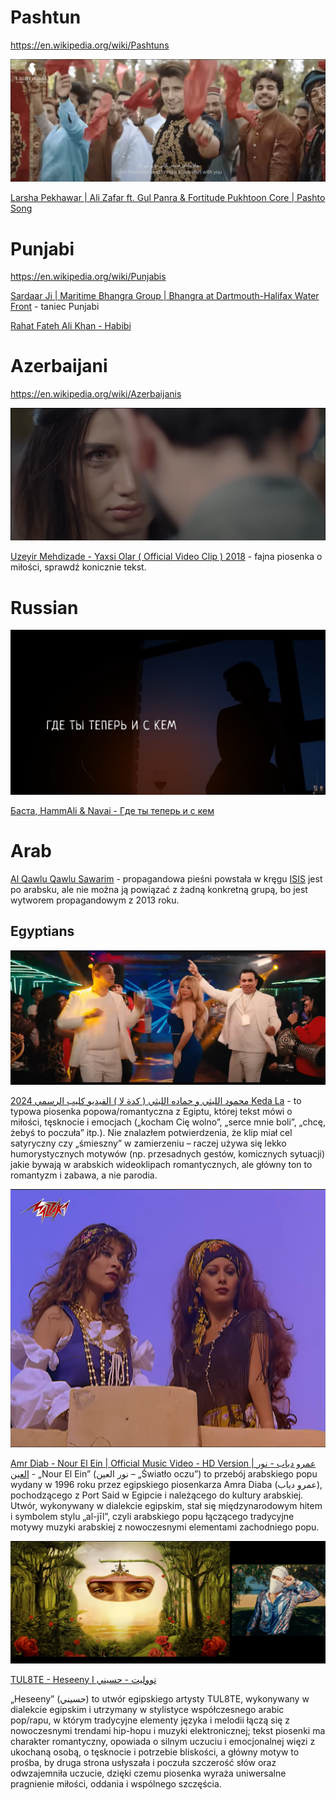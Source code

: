 # Pashtun
https://en.wikipedia.org/wiki/Pashtuns

![](_img/29.png)

[Larsha Pekhawar | Ali Zafar ft. Gul Panra & Fortitude Pukhtoon Core | Pashto Song](https://youtu.be/lh6Ltp5Ew9k?si=tc6kYkP4rM2iqS-J)

# Punjabi
https://en.wikipedia.org/wiki/Punjabis

[Sardaar Ji | Maritime Bhangra Group | Bhangra at Dartmouth-Halifax Water Front](https://youtu.be/nWaB_7AOwdQ?si=-9SXTpYnxrU6hvFD) - taniec Punjabi

[Rahat Fateh Ali Khan - Habibi](https://youtu.be/iNiqZzl-_G0?si=CDC0eOW6U7lJK5iF)

# Azerbaijani
https://en.wikipedia.org/wiki/Azerbaijanis


![](_img/28.png)

[Uzeyir Mehdizade - Yaxsi Olar ( Official Video Clip ) 2018](https://youtu.be/U4q4JwA1cp8?si=yc2LIMqKEzoKLGbG) - fajna piosenka o miłości, sprawdź konicznie tekst.

# Russian

![](_img/30.png)

[Баста, HammAli & Navai - Где ты теперь и с кем](https://youtu.be/LQ_be1KSonc?si=oBpEAPZyOS9Y9OPq)


# Arab

[Al Qawlu Qawlu Sawarim](https://youtu.be/hJU2A8qtHAI?si=WHsdYug7FRcTkmWq) - propagandowa pieśni powstała w kręgu [ISIS](https://en.wikipedia.org/wiki/Islamic_State) jest po arabsku, ale nie można ją powiązać z żadną konkretną grupą, bo jest wytworem propagandowym z 2013 roku.

## Egyptians

![](_img/27.png)

[محمود الليثي و حماده الليثي ( كدة لا ) الفيديو كليب الرسمي 2024  Keda La](https://youtu.be/tDoDLH7bj-E?si=I2akv0es0s0NiGnV) - to typowa piosenka popowa/romantyczna z Egiptu, której tekst mówi o miłości, tęsknocie i emocjach („kocham Cię wolno”, „serce mnie boli”, „chcę, żebyś to poczuła” itp.). Nie znalazłem potwierdzenia, że klip miał cel satyryczny czy „śmieszny” w zamierzeniu – raczej używa się lekko humorystycznych motywów (np. przesadnych gestów, komicznych sytuacji) jakie bywają w arabskich wideoklipach romantycznych, ale główny ton to romantyzm i zabawa, a nie parodia.

![](_img/25.png)

[Amr Diab - Nour El Ein | Official Music Video - HD Version | عمرو دياب - نور العين](https://youtu.be/KLJA-srM_yM?si=MQtzWot-O0ZLEvYy) - „Nour El Ein” (نور العين – „Światło oczu”) to przebój arabskiego popu wydany w 1996 roku przez egipskiego piosenkarza Amra Diaba (عمرو دياب), pochodzącego z Port Said w Egipcie i należącego do kultury arabskiej. Utwór, wykonywany w dialekcie egipskim, stał się międzynarodowym hitem i symbolem stylu „al-jīl”, czyli arabskiego popu łączącego tradycyjne motywy muzyki arabskiej z nowoczesnymi elementami zachodniego popu.


![](_img/26.png)

[TUL8TE - Heseeny I تووليت - حسيني](https://youtu.be/QHC-9PGT5ZQ?si=oMyx7V5_H3GEi5dG)

„Heseeny” (حسيني) to utwór egipskiego artysty TUL8TE, wykonywany w dialekcie egipskim i utrzymany w stylistyce współczesnego arabic pop/rapu, w którym tradycyjne elementy języka i melodii łączą się z nowoczesnymi trendami hip-hopu i muzyki elektronicznej; tekst piosenki ma charakter romantyczny, opowiada o silnym uczuciu i emocjonalnej więzi z ukochaną osobą, o tęsknocie i potrzebie bliskości, a główny motyw to prośba, by druga strona usłyszała i poczuła szczerość słów oraz odwzajemniła uczucie, dzięki czemu piosenka wyraża uniwersalne pragnienie miłości, oddania i wspólnego szczęścia.


